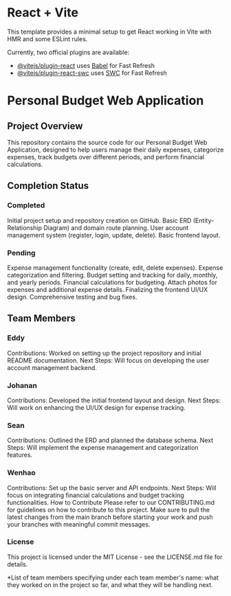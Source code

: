 # React + Vite

This template provides a minimal setup to get React working in Vite with HMR and some ESLint rules.

Currently, two official plugins are available:

- [@vitejs/plugin-react](https://github.com/vitejs/vite-plugin-react/blob/main/packages/plugin-react/README.md) uses [Babel](https://babeljs.io/) for Fast Refresh
- [@vitejs/plugin-react-swc](https://github.com/vitejs/vite-plugin-react-swc) uses [SWC](https://swc.rs/) for Fast Refresh


# Personal Budget Web Application
## Project Overview
This repository contains the source code for our Personal Budget Web Application, designed to help users manage their daily expenses, categorize expenses, track budgets over different periods, and perform financial calculations.

## Completion Status

### Completed
Initial project setup and repository creation on GitHub.
Basic ERD (Entity-Relationship Diagram) and domain route planning.
User account management system (register, login, update, delete).
Basic frontend layout.
### Pending
Expense management functionality (create, edit, delete expenses).
Expense categorization and filtering.
Budget setting and tracking for daily, monthly, and yearly periods.
Financial calculations for budgeting.
Attach photos for expenses and additional expense details.
Finalizing the frontend UI/UX design.
Comprehensive testing and bug fixes.

## Team Members
### Eddy
Contributions: Worked on setting up the project repository and initial README documentation.
Next Steps: Will focus on developing the user account management backend.

### Johanan
Contributions: Developed the initial frontend layout and design.
Next Steps: Will work on enhancing the UI/UX design for expense tracking.

### Sean
Contributions: Outlined the ERD and planned the database schema.
Next Steps: Will implement the expense management and categorization features.

### Wenhao
Contributions: Set up the basic server and API endpoints.
Next Steps: Will focus on integrating financial calculations and budget tracking functionalities.
How to Contribute
Please refer to our CONTRIBUTING.md for guidelines on how to contribute to this project. Make sure to pull the latest changes from the main branch before starting your work and push your branches with meaningful commit messages.

### License
This project is licensed under the MIT License - see the LICENSE.md file for details.

*List of team members specifying under each team member's name: what they worked on in the project so far, and what they will be handling next.
